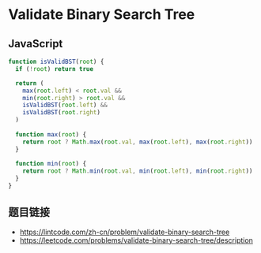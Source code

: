 # Validate Binary Search Tree

## JavaScript
```javascript
function isValidBST(root) {
  if (!root) return true

  return (
    max(root.left) < root.val &&
    min(root.right) > root.val &&
    isValidBST(root.left) &&
    isValidBST(root.right)
  )
  
  function max(root) {
    return root ? Math.max(root.val, max(root.left), max(root.right)) : -Infinity
  }
    
  function min(root) {
    return root ? Math.min(root.val, min(root.left), min(root.right)) : Infinity
  }
}
```

## 题目链接
* https://lintcode.com/zh-cn/problem/validate-binary-search-tree
* https://leetcode.com/problems/validate-binary-search-tree/description
